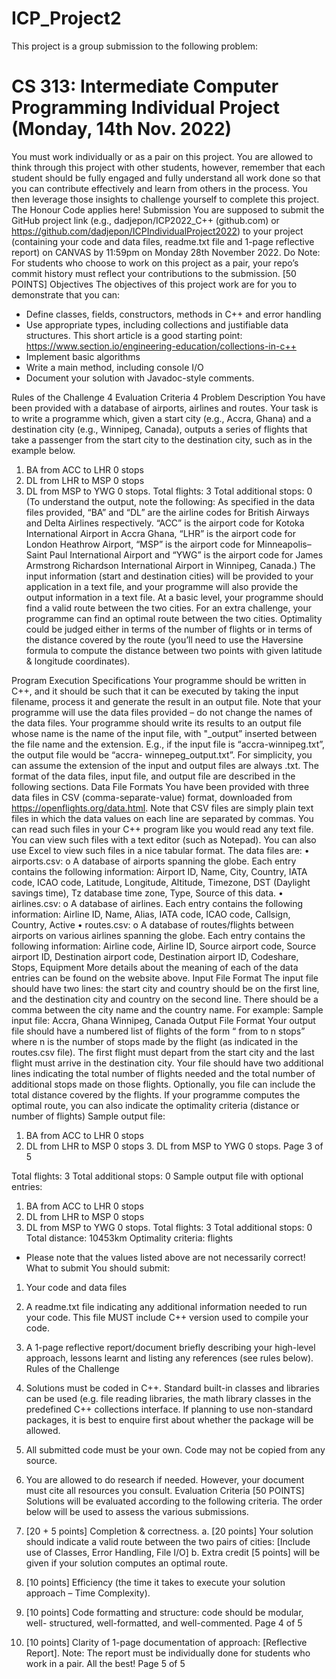 # ICP_Project2

This project is a group submission to the following problem:

# CS 313: Intermediate Computer Programming Individual Project (Monday, 14th Nov. 2022)
You must work individually or as a pair on this project. You are allowed to think through this project with other students, however, remember that each student should be fully engaged and fully understand all work done so that you can contribute effectively and learn from others in the process. You then leverage those insights to challenge yourself to complete this project. The Honour Code applies here!
Submission
You are supposed to submit the GitHub project link (e.g., dadjepon/ICP2022_C++ (github.com) or https://github.com/dadjepon/ICPIndividualProject2022) to your project (containing your code and data files, readme.txt file and 1-page reflective report) on CANVAS by 11:59pm on Monday 28th November 2022.
Do Note: For students who choose to work on this project as a pair, your repo’s commit history must reflect your contributions to the submission.
[50 POINTS]
Objectives
The objectives of this project work are for you to demonstrate that you can:
- Define classes, fields, constructors, methods in C++ and error handling
- Use appropriate types, including collections and justifiable data structures. This short article is a good starting point: https://www.section.io/engineering-education/collections-in-c++
- Implement basic algorithms
- Write a main method, including console I/O
- Document your solution with Javadoc-style comments.
   

Rules of the Challenge 4 Evaluation Criteria 4
Problem Description
You have been provided with a database of airports, airlines and routes. Your task is to write a programme which, given a start city (e.g., Accra, Ghana) and a destination city (e.g., Winnipeg, Canada), outputs a series of flights that take a passenger from the start city to the destination city, such as in the example below.
1. BA from ACC to LHR 0 stops 
2. DL from LHR to MSP 0 stops 
3. DL from MSP to YWG 0 stops.
  Total flights: 3
  Total additional stops: 0
(To understand the output, note the following: As specified in the data files provided, “BA” and “DL” are the airline codes for British Airways and Delta Airlines respectively. “ACC” is the airport code for Kotoka International Airport in Accra Ghana, “LHR” is the airport code for London Heathrow Airport, “MSP” is the airport code for Minneapolis–Saint Paul International Airport and “YWG” is the airport code for James Armstrong Richardson International Airport in Winnipeg, Canada.) The input information (start and destination cities) will be provided to your application in a text file, and your programme will also provide the output information in a text file.
At a basic level, your programme should find a valid route between the two cities. For an extra challenge, your programme can find an optimal route between the two
cities. Optimality could be judged either in terms of the number of flights or in terms of the distance covered by the route (you’ll need to use the Haversine formula to compute the distance between two points with given latitude & longitude coordinates).

Program Execution Specifications
Your programme should be written in C++, and it should be such that it can be executed by taking the input filename, process it and generate the result in an output file.
Note that your programme will use the data files provided – do not change the names of the data files. Your programme should write its results to an output file whose name is the name of the input file, with "_output” inserted between the file name and the
extension. E.g., if the input file is “accra-winnipeg.txt”, the output file would be “accra- winnepeg_output.txt”. For simplicity, you can assume the extension of the input and output files are always .txt. The format of the data files, input file, and output file are described in the following sections.
Data File Formats
You have been provided with three data files in CSV (comma-separate-value) format, downloaded from https://openflights.org/data.html. Note that CSV files are simply plain text files in which the data values on each line are separated by commas. You can read such
files in your C++ program like you would read any text file. You can view such files with a text editor (such as Notepad). You can also use Excel to view such files in a nice tabular format.
The data files are:
• airports.csv:
o A database of airports spanning the globe. Each entry contains the following information: Airport ID, Name, City, Country, IATA code, ICAO code, Latitude, Longitude, Altitude, Timezone, DST (Daylight savings time), Tz database time zone, Type, Source of this data.
• airlines.csv:
o A database of airlines. Each entry contains the following information: Airline ID, Name, Alias, IATA code, ICAO code, Callsign, Country, Active
• routes.csv:
o A database of routes/flights between airports on various airlines spanning the globe. Each entry contains the following information: Airline code, Airline ID, Source airport code, Source airport ID, Destination airport code, Destination airport ID, Codeshare, Stops, Equipment
More details about the meaning of each of the data entries can be found on the website above.
Input File Format
The input file should have two lines: the start city and country should be on the first line, and the destination city and country on the second line. There should be a comma between the city name and the country name. For example:
Sample input file:
     Accra, Ghana
     Winnipeg, Canada
Output File Format
Your output file should have a numbered list of flights of the form “<airline code> from <airport code> to <airport code> n stops” where n is the number of stops made by the flight (as indicated in the routes.csv file). The first flight must depart from the start city and the last flight must arrive in the destination city. Your file should have two additional lines indicating the total number of flights needed and the total number of additional stops made on those flights. Optionally, you file can include the total distance covered by the flights. If your programme computes the optimal route, you can also indicate the optimality criteria (distance or number of flights)
Sample output file:
1. BA from ACC to LHR 0 stops
2. DL from LHR to MSP 0 stops 3. DL from MSP to YWG 0 stops.
  Page 3 of 5

  Total flights: 3
  Total additional stops: 0
Sample output file with optional entries:
1. BA from ACC to LHR 0 stops
2. DL from LHR to MSP 0 stops
3. DL from MSP to YWG 0 stops. Total flights: 3
  Total additional stops: 0
  Total distance: 10453km
  Optimality criteria: flights
* Please note that the values listed above are not necessarily correct!
What to submit
You should submit:
1. Your code and data files
2. A readme.txt file indicating any additional information needed to run your
code. This file MUST include C++ version used to compile your code.
3. A 1-page reflective report/document briefly describing your high-level approach, lessons learnt and listing any references (see rules below).
Rules of the Challenge
1. Solutions must be coded in C++. Standard built-in classes and libraries can be used (e.g. file reading libraries, the math library classes in the predefined C++ collections interface. If planning to use non-standard packages, it is best to enquire first about whether the package will be allowed.
2. All submitted code must be your own. Code may not be copied from any source.
3. You are allowed to do research if needed. However, your document must cite all
resources you consult.
Evaluation Criteria [50 POINTS]
Solutions will be evaluated according to the following criteria. The order below will be used to assess the various submissions.
1. [20 + 5 points] Completion & correctness.
a. [20 points] Your solution should indicate a valid route between the two pairs of cities: [Include use of Classes, Error Handling, File I/O]
b. Extra credit [5 points] will be given if your solution computes an optimal route.
2. [10 points] Efficiency (the time it takes to execute your solution approach – Time Complexity).
3. [10 points] Code formatting and structure: code should be modular, well- structured, well-formatted, and well-commented.
 Page 4 of 5

4. [10 points] Clarity of 1-page documentation of approach: [Reflective Report].
Note: The report must be individually done for students who work in a pair.
All the best!
Page 5 of 5
